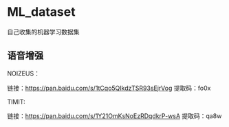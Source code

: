 # ML_dataset
自己收集的机器学习数据集



## 语音增强

NOIZEUS：

链接：https://pan.baidu.com/s/1tCqo5QIkdzTSR93sEjrVog 
提取码：fo0x 



TIMIT:

链接：https://pan.baidu.com/s/1Y21OmKsNoEzRDqdkrP-wsA 
提取码：qa8w 

